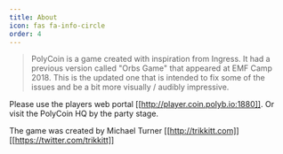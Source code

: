 ```yaml
---
title: About
icon: fas fa-info-circle
order: 4
---
```


> PolyCoin is a game created with inspiration from Ingress.  It had a previous version called "Orbs Game" that appeared at EMF Camp 2018.  This is the updated one that is intended to fix some of the issues and be a bit more visually / audibly impressive.  

Please use the players web portal [[http://player.coin.polyb.io:1880]].  Or visit the PolyCoin HQ by the party stage.

The game was created by Michael Turner [[http://trikkitt.com]] [[https://twitter.com/trikkitt]]

